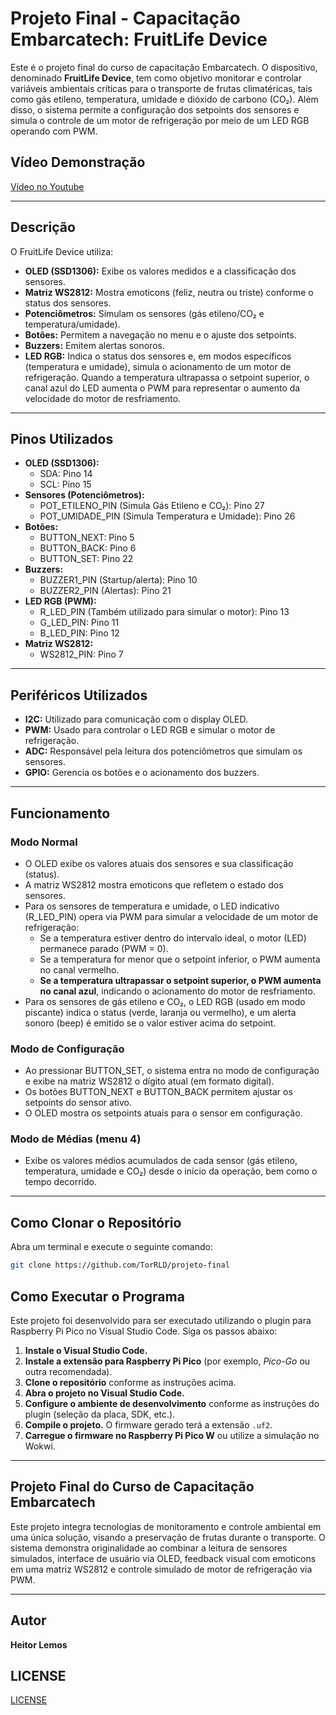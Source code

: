 # Projeto Final - Capacitação Embarcatech: FruitLife Device

Este é o projeto final do curso de capacitação Embarcatech. O dispositivo, denominado **FruitLife Device**, tem como objetivo monitorar e controlar variáveis ambientais críticas para o transporte de frutas climatéricas, tais como gás etileno, temperatura, umidade e dióxido de carbono (CO₂). Além disso, o sistema permite a configuração dos setpoints dos sensores e simula o controle de um motor de refrigeração por meio de um LED RGB operando com PWM.


## Vídeo Demonstração

[Vídeo no Youtube](https://www.youtube.com/watch?v=pe8C2C0KPvE)

---

## Descrição

O FruitLife Device utiliza:

- **OLED (SSD1306):** Exibe os valores medidos e a classificação dos sensores.
- **Matriz WS2812:** Mostra emoticons (feliz, neutra ou triste) conforme o status dos sensores.
- **Potenciômetros:** Simulam os sensores (gás etileno/CO₂ e temperatura/umidade).
- **Botões:** Permitem a navegação no menu e o ajuste dos setpoints.
- **Buzzers:** Emitem alertas sonoros.
- **LED RGB:** Indica o status dos sensores e, em modos específicos (temperatura e umidade), simula o acionamento de um motor de refrigeração. Quando a temperatura ultrapassa o setpoint superior, o canal azul do LED aumenta o PWM para representar o aumento da velocidade do motor de resfriamento.

---

## Pinos Utilizados

- **OLED (SSD1306):**
  - SDA: Pino 14
  - SCL: Pino 15
- **Sensores (Potenciômetros):**
  - POT_ETILENO_PIN (Simula Gás Etileno e CO₂): Pino 27
  - POT_UMIDADE_PIN (Simula Temperatura e Umidade): Pino 26
- **Botões:**
  - BUTTON_NEXT: Pino 5
  - BUTTON_BACK: Pino 6
  - BUTTON_SET: Pino 22
- **Buzzers:**
  - BUZZER1_PIN (Startup/alerta): Pino 10
  - BUZZER2_PIN (Alertas): Pino 21
- **LED RGB (PWM):**
  - R_LED_PIN (Também utilizado para simular o motor): Pino 13
  - G_LED_PIN: Pino 11
  - B_LED_PIN: Pino 12
- **Matriz WS2812:**
  - WS2812_PIN: Pino 7

---

## Periféricos Utilizados

- **I2C:** Utilizado para comunicação com o display OLED.
- **PWM:** Usado para controlar o LED RGB e simular o motor de refrigeração.
- **ADC:** Responsável pela leitura dos potenciômetros que simulam os sensores.
- **GPIO:** Gerencia os botões e o acionamento dos buzzers.

---

## Funcionamento

### Modo Normal

- O OLED exibe os valores atuais dos sensores e sua classificação (status).
- A matriz WS2812 mostra emoticons que refletem o estado dos sensores.
- Para os sensores de temperatura e umidade, o LED indicativo (R_LED_PIN) opera via PWM para simular a velocidade de um motor de refrigeração:
  - Se a temperatura estiver dentro do intervalo ideal, o motor (LED) permanece parado (PWM = 0).
  - Se a temperatura for menor que o setpoint inferior, o PWM aumenta no canal vermelho.
  - **Se a temperatura ultrapassar o setpoint superior, o PWM aumenta no canal azul**, indicando o acionamento do motor de resfriamento.
- Para os sensores de gás etileno e CO₂, o LED RGB (usado em modo piscante) indica o status (verde, laranja ou vermelho), e um alerta sonoro (beep) é emitido se o valor estiver acima do setpoint.

### Modo de Configuração

- Ao pressionar BUTTON_SET, o sistema entra no modo de configuração e exibe na matriz WS2812 o dígito atual (em formato digital).
- Os botões BUTTON_NEXT e BUTTON_BACK permitem ajustar os setpoints do sensor ativo.
- O OLED mostra os setpoints atuais para o sensor em configuração.

### Modo de Médias (menu 4)

- Exibe os valores médios acumulados de cada sensor (gás etileno, temperatura, umidade e CO₂) desde o início da operação, bem como o tempo decorrido.

---

## Como Clonar o Repositório

Abra um terminal e execute o seguinte comando:

```bash
git clone https://github.com/TorRLD/projeto-final
```


## Como Executar o Programa

Este projeto foi desenvolvido para ser executado utilizando o plugin para Raspberry Pi Pico no Visual Studio Code. Siga os passos abaixo:

1. **Instale o Visual Studio Code.**
2. **Instale a extensão para Raspberry Pi Pico** (por exemplo, *Pico-Go* ou outra recomendada).
3. **Clone o repositório** conforme as instruções acima.
4. **Abra o projeto no Visual Studio Code.**
5. **Configure o ambiente de desenvolvimento** conforme as instruções do plugin (seleção da placa, SDK, etc.).
6. **Compile o projeto.** O firmware gerado terá a extensão `.uf2`.
7. **Carregue o firmware no Raspberry Pi Pico W** ou utilize a simulação no Wokwi.

---

## Projeto Final do Curso de Capacitação Embarcatech

Este projeto integra tecnologias de monitoramento e controle ambiental em uma única solução, visando a preservação de frutas durante o transporte. O sistema demonstra originalidade ao combinar a leitura de sensores simulados, interface de usuário via OLED, feedback visual com emoticons em uma matriz WS2812 e controle simulado de motor de refrigeração via PWM.

---

## Autor

**Heitor Lemos**


## LICENSE

[LICENSE](LICENSE)
